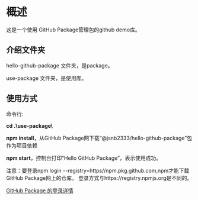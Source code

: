 # 概述
这是一个使用 GitHub Package管理包的github demo库。

## 介绍文件夹
hello-github-package 文件夹，是package。

use-package 文件夹，是使用库。

## 使用方式
命令行:

**cd .\use-package\\**

**npm install**，从GitHub Package网下载“@jsnb2333/hello-github-package”包作为项目依赖

**npm start**，控制台打印“Hello GitHub Package”，表示使用成功。

注意：要登录npm login --registry=https//npm.pkg.github.com,npm才能下载GitHub Package网上的仓库。
登录方式与https://registry.npmjs.org是不同的。

[GitHub Package 的登录详情](https://docs.github.com/zh/packages/working-with-a-github-packages-registry/working-with-the-npm-registry)